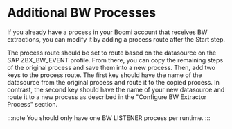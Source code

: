 # Additional BW Processes

<head>
  <meta name="guidename" content="Boomi for SAP"/>
  <meta name="context" content="GUID-b97fe72a-939d-4254-a48b-b04f5b0ab7fe"/>
</head>

If you already have a process in your Boomi account that receives BW extractions, you can modify it by adding a process route after the Start step.

The process route should be set to route based on the datasource on the SAP ZBX_BW_EVENT profile. From there, you can copy the remaining steps of the original process and save them into a new process. Then, add two keys to the process route. The first key should have the name of the datasource from the original process and route it to the copied process. In contrast, the second key should have the name of your new datasource and route it to a new process as described in the "Configure BW Extractor Process" section.

:::note
You should only have one BW LISTENER process per runtime.
:::

